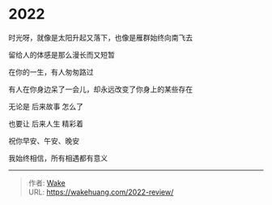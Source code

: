 # 2022


时光呀，就像是太阳升起又落下，也像是雁群始终向南飞去

留给人的体感是那么漫长而又短暂

在你的一生，有人匆匆路过

有人在你身边呆了一会儿，却永远改变了你身上的某些存在

无论是 后来故事 怎么了

也要让 后来人生 精彩着

祝你早安、午安、晚安

我始终相信，所有相遇都有意义

---

> 作者: [Wake](https://wakehuang.com/about)  
> URL: https://wakehuang.com/2022-review/  

